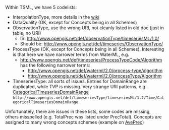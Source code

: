 Within TSML, we have 5 codelists:
- InterpolationType, more details in the [wiki](https://github.com/opengeospatial/timeseriesML/wiki/Interpolation-Types)
- DataQuality (OK, except for Concepts being in all Schemes)
- ObservationType, use the wrong URI, not cleanly listed in old doc (just in table, no URI)
  - IS: http://www.opengis.net/def/observationType/timeseriesML/1.0/
  - Should be:  http://www.opengis.net/def/timeseries/ObservationType/
- ProcessType (OK, except for Concepts being in all Schemes). Interesting is that here we have narrower terms from WaterML, e.g.
  - http://www.opengis.net/def/timeseries/ProcessTypeCode/Algorithm has the following narrower terms:
    - http://www.opengis.net/def/waterml/2.0/process-type/algorithm
    - http://www.opengis.net/def/waterml/2.0/processType/Algorithm
- TimeseriesType: all sorts of issues. Entries for DomainRange are duplicated, while TVP is missing. Very strange URI patterns, e.g. [CategoricalTimeseriesDomainRange](http://www.opengis.net/def/timeseriesType/timeseriesML/1.2/Time/CategoricalTimeseriesDomainRange )  `http://www.opengis.net/def/timeseriesType/timeseriesML/1.2/Time/CategoricalTimeseriesDomainRange` 

Unfortunately, there are issues in these lists, some codes are missing, others misspelled (e.g. TotalPrec was listed under PrecTotal). 
Concepts are assigned to many wrong concepts schemes (example on [AvePrec](https://defs.opengis.net/prez/catalogs/ogc-cat:datamodels/col/datamodels:timeseriesml/it1/observationtype:timeseriesML/it2/interpolationcode:AveragePrec))

